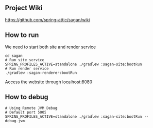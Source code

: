 ## Project Wiki

https://github.com/spring-attic/sagan/wiki

## How to run

We need to start both site and render service

    cd sagan
    # Run site service
    SPRING_PROFILES_ACTIVE=standalone ./gradlew :sagan-site:bootRun
    # Run render service
    ./gradlew :sagan-renderer:bootRun

Access the website through localhost:8080

## How to debug

    # Using Remote JVM Debug
    # Default port 5005
    SPRING_PROFILES_ACTIVE=standalone ./gradlew :sagan-site:bootRun --debug-jvm
